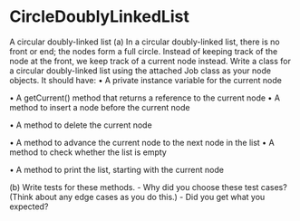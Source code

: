 # CircleDoublyLinkedList

A circular doubly-linked list
(a) In a circular doubly-linked list, there is no front or end;
the nodes form a full circle. Instead of keeping track of the node at the front, we keep track of a current node instead. 
Write a class for a circular doubly-linked list using the attached Job class as your node objects. 
It should have:
• A private instance variable for the current node

• A getCurrent() method that returns a reference to the current node • A method to insert a node before the current node

• A method to delete the current node

• A method to advance the current node to the next node in the list • A method to check whether the list is empty

• A method to print the list, starting with the current node

(b) Write tests for these methods. 
    -   Why did you choose these test cases? (Think about any edge cases as you do this.) 
    -   Did you get what you expected?
